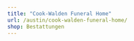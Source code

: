```yaml
---
title: "Cook-Walden Funeral Home"
url: /austin/cook-walden-funeral-home/
shop: Bestattungen
---
```

